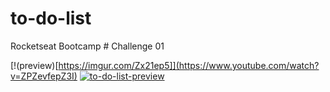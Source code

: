 # to-do-list
Rocketseat Bootcamp # Challenge 01

[!(preview)[https://imgur.com/Zx21ep5]](https://www.youtube.com/watch?v=ZPZevfepZ3I)
[![to-do-list-preview](https://img.youtube.com/vi/UCb1B2TIkT0kTsctOT1n_Meg/0.jpg)](https://www.youtube.com/watch?v=YOUTUBE_VIDEO_ID_HERE)
